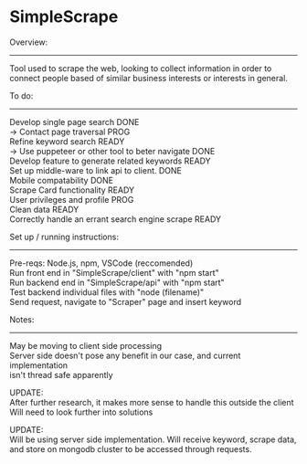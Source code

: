 # SimpleScrape

Overview: <br />

---

Tool used to scrape the web, looking to collect information in order to connect people based of similar business interests or interests in general. <br />

To do: <br />

---

Develop single page search DONE <br />
-> Contact page traversal PROG <br />
Refine keyword search READY <br />
-> Use puppeteer or other tool to beter navigate DONE <br />
Develop feature to generate related keywords READY <br />
Set up middle-ware to link api to client. DONE <br />
Mobile compatability DONE <br />
Scrape Card functionality READY <br />
User privileges and profile PROG <br />
Clean data READY <br />
Correctly handle an errant search engine scrape READY <br />

Set up / running instructions: <br />

---

Pre-reqs: Node.js, npm, VSCode (reccomended) <br />
Run front end in "SimpleScrape/client" with "npm start" <br />
Run backend end in "SimpleScrape/api" with "npm start" <br />
Test backend individual files with "node (filename)" <br />
Send request, navigate to "Scraper" page and insert keyword <br />

Notes: <br />

---

May be moving to client side processing <br />
Server side doesn't pose any benefit in our case, and current implementation <br />
isn't thread safe apparently <br />

UPDATE: <br />
After further research, it makes more sense to handle this outside the client <br />
Will need to look further into solutions <br />

UPDATE: <br />
Will be using server side implementation. Will receive keyword, scrape data, and store on mongodb cluster to be accessed through requests. <br />
